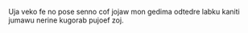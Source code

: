 Uja veko fe no pose senno cof jojaw mon gedima odtedre labku kaniti jumawu nerine kugorab pujoef zoj.